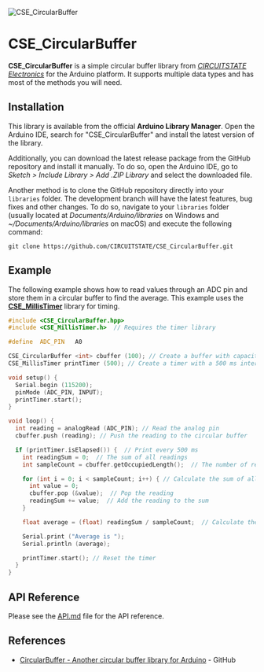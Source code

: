 
![CSE_CircularBuffer](https://socialify.git.ci/CIRCUITSTATE/CSE_CircularBuffer/image?description=1&font=KoHo&forks=1&issues=1&language=1&name=1&owner=1&pattern=Circuit%20Board&pulls=1&stargazers=1&theme=Auto)

# CSE_CircularBuffer

**CSE_CircularBuffer** is a simple circular buffer library from [*CIRCUITSTATE Electronics*](https://www.circuitstate.com/) for the Arduino platform. It supports multiple data types and has most of the methods you will need.

## Installation

This library is available from the official **Arduino Library Manager**. Open the Arduino IDE, search for "CSE_CircularBuffer" and install the latest version of the library.

Additionally, you can download the latest release package from the GitHub repository and install it manually. To do so, open the Arduino IDE, go to *Sketch > Include Library > Add .ZIP Library* and select the downloaded file.

Another method is to clone the GitHub repository directly into your `libraries` folder. The development branch will have the latest features, bug fixes and other changes. To do so, navigate to your `libraries` folder (usually located at *Documents/Arduino/libraries* on Windows and *~/Documents/Arduino/libraries* on macOS) and execute the following command:

```
git clone https://github.com/CIRCUITSTATE/CSE_CircularBuffer.git
```

## Example

The following example shows how to read values through an ADC pin and store them in a circular buffer to find the average. This example uses the [**CSE_MillisTimer**](https://github.com/CIRCUITSTATE/CSE_MillisTimer) library for timing.

```cpp
#include <CSE_CircularBuffer.hpp>
#include <CSE_MillisTimer.h>  // Requires the timer library

#define  ADC_PIN   A0

CSE_CircularBuffer <int> cbuffer (100); // Create a buffer with capacity of 100
CSE_MillisTimer printTimer (500); // Create a timer with a 500 ms interval

void setup() {
  Serial.begin (115200);
  pinMode (ADC_PIN, INPUT);
  printTimer.start();
}

void loop() {
  int reading = analogRead (ADC_PIN); // Read the analog pin
  cbuffer.push (reading); // Push the reading to the circular buffer

  if (printTimer.isElapsed()) {  // Print every 500 ms
    int readingSum = 0;  // The sum of all readings
    int sampleCount = cbuffer.getOccupiedLength();  // The number of readings

    for (int i = 0; i < sampleCount; i++) { // Calculate the sum of all readings
      int value = 0;
      cbuffer.pop (&value);  // Pop the reading
      readingSum += value;  // Add the reading to the sum
    }

    float average = (float) readingSum / sampleCount;  // Calculate the average

    Serial.print ("Average is ");
    Serial.println (average);

    printTimer.start(); // Reset the timer
  }
}
```

## API Reference

Please see the [API.md](/docs/API.md) file for the API reference.

## References

- [CircularBuffer - Another circular buffer library for Arduino](https://github.com/rlogiacco/CircularBuffer) - GitHub
